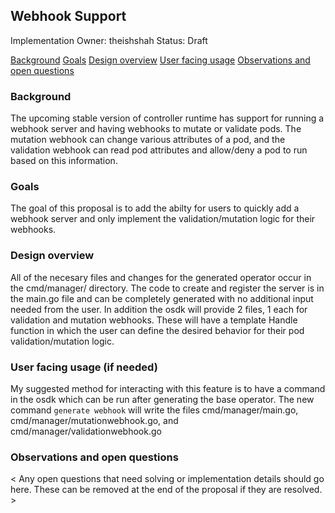 ## Webhook Support

Implementation Owner: theishshah
Status: Draft

[Background](#Background)
[Goals](#Goals)
[Design overview](#Design_overview)
[User facing usage](#User_facing_usage)
[Observations and open questions](#Observations_and_open_questions)

### Background

The upcoming stable version of controller runtime has support for running a webhook server and having webhooks to mutate or validate pods. The mutation webhook can change various attributes of a pod, and the validation webhook can read pod attributes and allow/deny a pod to run based on this information. 

### Goals

The goal of this proposal is to add the abilty for users to quickly add a webhook server and only implement the validation/mutation logic for their webhooks.

### Design overview

All of the necesary files and changes for the generated operator occur in the cmd/manager/ directory. The code to create and register the server is in the main.go file and can be completely generated with no additional input needed from the user. In addition the osdk will provide 2 files, 1 each for validation and mutation webhooks. These will have a template Handle function in which the user can define the desired behavior for their pod validation/mutation logic. 

### User facing usage (if needed)

My suggested method for interacting with this feature is to have a command in the osdk which can be run after generating the base operator. The new command `generate webhook` will write the files cmd/manager/main.go, cmd/manager/mutationwebhook.go, and cmd/manager/validationwebhook.go

### Observations and open questions

< Any open questions that need solving or implementation details should go here. These can be removed at the end of the proposal if they are resolved. >
